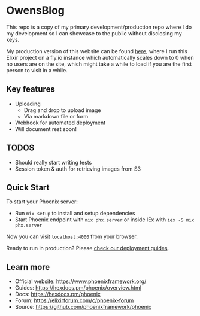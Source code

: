 # OwensBlog

This repo is a copy of my primary development/production repo where I do my development so I can showcase to the public without disclosing my keys.

My production version of this website can be found [here](https://owens-blog.fly.dev/), where I run this Elixir project on a fly.io instance which automatically scales down to 0 when no users are on the site, which might take a while to load if you are the first person to visit in a while.

## Key features
- Uploading
	- Drag and drop to upload image
	- Via markdown file or form
- Webhook for automated deployment
- Will document rest soon!

## TODOS
- Should really start writing tests
- Session token & auth for retrieving images from S3

## Quick Start
To start your Phoenix server:

  * Run `mix setup` to install and setup dependencies
  * Start Phoenix endpoint with `mix phx.server` or inside IEx with `iex -S mix phx.server`

Now you can visit [`localhost:4000`](http://localhost:4000) from your browser.

Ready to run in production? Please [check our deployment guides](https://hexdocs.pm/phoenix/deployment.html).

## Learn more

  * Official website: https://www.phoenixframework.org/
  * Guides: https://hexdocs.pm/phoenix/overview.html
  * Docs: https://hexdocs.pm/phoenix
  * Forum: https://elixirforum.com/c/phoenix-forum
  * Source: https://github.com/phoenixframework/phoenix
